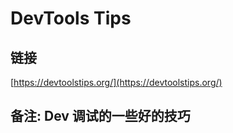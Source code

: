 # DevTools Tips
## 链接 
 [https://devtoolstips.org/](https://devtoolstips.org/) 
 ## 备注: Dev 调试的一些好的技巧